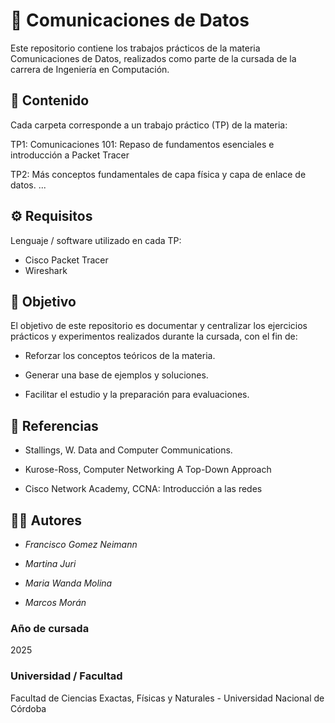 # 📡 Comunicaciones de Datos

Este repositorio contiene los trabajos prácticos de la materia Comunicaciones de Datos, realizados como parte de la cursada de la carrera de Ingeniería en Computación.

## 📂 Contenido

Cada carpeta corresponde a un trabajo práctico (TP) de la materia:

TP1: Comunicaciones 101: Repaso de fundamentos esenciales e introducción a Packet Tracer

TP2: Más conceptos fundamentales de capa física y capa de enlace de datos.
...

## ⚙️ Requisitos

Lenguaje / software utilizado en cada TP:

- Cisco Packet Tracer
- Wireshark

## 🎯 Objetivo

El objetivo de este repositorio es documentar y centralizar los ejercicios prácticos y experimentos realizados durante la cursada, con el fin de:

- Reforzar los conceptos teóricos de la materia.

- Generar una base de ejemplos y soluciones.

- Facilitar el estudio y la preparación para evaluaciones.

## 📖 Referencias

- Stallings, W. Data and Computer Communications.

- Kurose-Ross, Computer Networking A Top-Down Approach

- Cisco Network Academy, CCNA: Introducción a las redes

## 👩‍💻 Autores

- _Francisco Gomez Neimann_

- _Martina Juri_

- _Maria Wanda Molina_

- _Marcos Morán_

### Año de cursada

2025

### Universidad / Facultad


Facultad de Ciencias Exactas, Físicas y Naturales - Universidad Nacional de Córdoba
